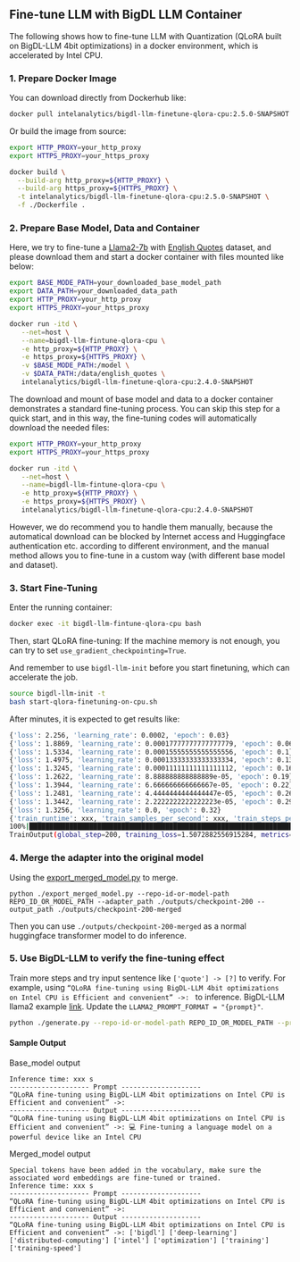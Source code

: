 ## Fine-tune LLM with BigDL LLM Container

The following shows how to fine-tune LLM with Quantization (QLoRA built on BigDL-LLM 4bit optimizations) in a docker environment, which is accelerated by Intel CPU.

### 1. Prepare Docker Image

You can download directly from Dockerhub like:

```bash
docker pull intelanalytics/bigdl-llm-finetune-qlora-cpu:2.5.0-SNAPSHOT
```

Or build the image from source:

```bash
export HTTP_PROXY=your_http_proxy
export HTTPS_PROXY=your_https_proxy

docker build \
  --build-arg http_proxy=${HTTP_PROXY} \
  --build-arg https_proxy=${HTTPS_PROXY} \
  -t intelanalytics/bigdl-llm-finetune-qlora-cpu:2.5.0-SNAPSHOT \
  -f ./Dockerfile .
```

### 2. Prepare Base Model, Data and Container

Here, we try to fine-tune a [Llama2-7b](https://huggingface.co/meta-llama/Llama-2-7b) with [English Quotes](https://huggingface.co/datasets/Abirate/english_quotes) dataset, and please download them and start a docker container with files mounted like below:

```bash
export BASE_MODE_PATH=your_downloaded_base_model_path
export DATA_PATH=your_downloaded_data_path
export HTTP_PROXY=your_http_proxy
export HTTPS_PROXY=your_https_proxy

docker run -itd \
   --net=host \
   --name=bigdl-llm-fintune-qlora-cpu \
   -e http_proxy=${HTTP_PROXY} \
   -e https_proxy=${HTTPS_PROXY} \
   -v $BASE_MODE_PATH:/model \
   -v $DATA_PATH:/data/english_quotes \
   intelanalytics/bigdl-llm-finetune-qlora-cpu:2.4.0-SNAPSHOT
```

The download and mount of base model and data to a docker container demonstrates a standard fine-tuning process. You can skip this step for a quick start, and in this way, the fine-tuning codes will automatically download the needed files:

```bash
export HTTP_PROXY=your_http_proxy
export HTTPS_PROXY=your_https_proxy

docker run -itd \
   --net=host \
   --name=bigdl-llm-fintune-qlora-cpu \
   -e http_proxy=${HTTP_PROXY} \
   -e https_proxy=${HTTPS_PROXY} \
   intelanalytics/bigdl-llm-finetune-qlora-cpu:2.4.0-SNAPSHOT
```

However, we do recommend you to handle them manually, because the automatical download can be blocked by Internet access and Huggingface authentication etc. according to different environment, and the manual method allows you to fine-tune in a custom way (with different base model and dataset).

### 3. Start Fine-Tuning

Enter the running container:

```bash
docker exec -it bigdl-llm-fintune-qlora-cpu bash
```

Then, start QLoRA fine-tuning:
If the machine memory is not enough, you can try to set `use_gradient_checkpointing=True`.

And remember to use `bigdl-llm-init` before you start finetuning, which can accelerate the job.
```bash
source bigdl-llm-init -t
bash start-qlora-finetuning-on-cpu.sh
```

After minutes, it is expected to get results like:

```bash
{'loss': 2.256, 'learning_rate': 0.0002, 'epoch': 0.03}
{'loss': 1.8869, 'learning_rate': 0.00017777777777777779, 'epoch': 0.06}
{'loss': 1.5334, 'learning_rate': 0.00015555555555555556, 'epoch': 0.1}
{'loss': 1.4975, 'learning_rate': 0.00013333333333333334, 'epoch': 0.13}
{'loss': 1.3245, 'learning_rate': 0.00011111111111111112, 'epoch': 0.16}
{'loss': 1.2622, 'learning_rate': 8.888888888888889e-05, 'epoch': 0.19}
{'loss': 1.3944, 'learning_rate': 6.666666666666667e-05, 'epoch': 0.22}
{'loss': 1.2481, 'learning_rate': 4.4444444444444447e-05, 'epoch': 0.26}
{'loss': 1.3442, 'learning_rate': 2.2222222222222223e-05, 'epoch': 0.29}
{'loss': 1.3256, 'learning_rate': 0.0, 'epoch': 0.32}
{'train_runtime': xxx, 'train_samples_per_second': xxx, 'train_steps_per_second': xxx, 'train_loss': 1.5072882556915284, 'epoch': 0.32}
100%|██████████████████████████████████████████████████████████████████████████████████████| 200/200 [xx:xx<xx:xx,  xxxs/it]
TrainOutput(global_step=200, training_loss=1.5072882556915284, metrics={'train_runtime': xxx, 'train_samples_per_second': xxx, 'train_steps_per_second': xxx, 'train_loss': 1.5072882556915284, 'epoch': 0.32})
```

### 4. Merge the adapter into the original model
Using the [export_merged_model.py](https://github.com/intel-analytics/BigDL/blob/main/python/llm/example/GPU/QLoRA-FineTuning/export_merged_model.py) to merge.
```
python ./export_merged_model.py --repo-id-or-model-path REPO_ID_OR_MODEL_PATH --adapter_path ./outputs/checkpoint-200 --output_path ./outputs/checkpoint-200-merged
```

Then you can use `./outputs/checkpoint-200-merged` as a normal huggingface transformer model to do inference.

### 5. Use BigDL-LLM to verify the fine-tuning effect
Train more steps and try input sentence like `['quote'] -> [?]` to verify. For example, using `“QLoRA fine-tuning using BigDL-LLM 4bit optimizations on Intel CPU is Efficient and convenient” ->: ` to inference.
BigDL-LLM llama2 example [link](https://github.com/intel-analytics/BigDL/tree/main/python/llm/example/CPU/HF-Transformers-AutoModels/Model/llama2). Update the `LLAMA2_PROMPT_FORMAT = "{prompt}"`.
```bash
python ./generate.py --repo-id-or-model-path REPO_ID_OR_MODEL_PATH --prompt "“QLoRA fine-tuning using BigDL-LLM 4bit optimizations on Intel CPU is Efficient and convenient” ->:"  --n-predict 20
```

#### Sample Output
Base_model output
```log
Inference time: xxx s
-------------------- Prompt --------------------
“QLoRA fine-tuning using BigDL-LLM 4bit optimizations on Intel CPU is Efficient and convenient” ->:
-------------------- Output --------------------
“QLoRA fine-tuning using BigDL-LLM 4bit optimizations on Intel CPU is Efficient and convenient” ->: 💻 Fine-tuning a language model on a powerful device like an Intel CPU
```
Merged_model output
```log
Special tokens have been added in the vocabulary, make sure the associated word embeddings are fine-tuned or trained.
Inference time: xxx s
-------------------- Prompt --------------------
“QLoRA fine-tuning using BigDL-LLM 4bit optimizations on Intel CPU is Efficient and convenient” ->:
-------------------- Output --------------------
“QLoRA fine-tuning using BigDL-LLM 4bit optimizations on Intel CPU is Efficient and convenient” ->: ['bigdl'] ['deep-learning'] ['distributed-computing'] ['intel'] ['optimization'] ['training'] ['training-speed']
```
